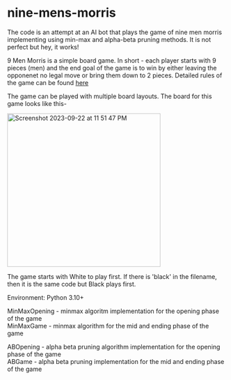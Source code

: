 # nine-mens-morris
The code is an attempt at an AI bot that plays the game of nine men morris implementing using min-max and alpha-beta pruning methods. It is not perfect but hey, it works! 

9 Men Morris is a simple board game. In short - each player starts with 9 pieces (men) and the end goal of the game is to win by either leaving the opponenet no legal move or bring them down to 2 pieces. Detailed rules of the game can be found [here](https://www.mastersofgames.com/rules/morris-rules.htm)

The game can be played with multiple board layouts. The board for this game looks like this- 

<img width="352" alt="Screenshot 2023-09-22 at 11 51 47 PM" src="https://github.com/raaedahmed23/nine-mens-morris/assets/63556268/8a82d2d0-f1e1-43fb-95a7-5f932d14f3b9"> 



The game starts with White to play first. If there is 'black' in the filename, then it is the same code but Black plays first. 

Environment: Python 3.10+

MinMaxOpening - minmax algoritm implementation for the opening phase of the game \
MinMaxGame - minmax algorithm for the mid and ending phase of the game 

ABOpening - alpha beta pruning algorithm implementation for the opening phase of the game \
ABGame - alpha beta pruning implementation for the mid and ending phase of the game 
